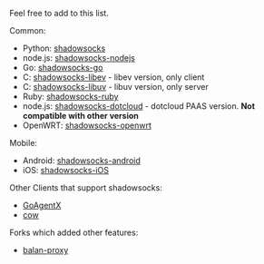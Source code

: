 Feel free to add to this list.

Common:

* Python: [shadowsocks](https://github.com/clowwindy/shadowsocks)
* node.js: [shadowsocks-nodejs](https://github.com/clowwindy/shadowsocks-nodejs)
* Go: [shadowsocks-go](https://github.com/shadowsocks/shadowsocks-go)
* C: [shadowsocks-libev](https://github.com/clowwindy/shadowsocks-libev) - libev version, only client
* C: [shadowsocks-libuv](https://github.com/dndx/shadowsocks-libuv) - libuv version, only server
* Ruby: [shadowsocks-ruby](https://github.com/clowwindy/shadowsocks-ruby)
* node.js: [shadowsocks-dotcloud](https://github.com/clowwindy/shadowsocks-dotcloud) - dotcloud PAAS version. **Not compatible with other version**
* OpenWRT: [shadowsocks-openwrt](https://github.com/haohaolee/shadowsocks-openwrt)

Mobile:
* Android: [shadowsocks-android](https://github.com/shadowsocks/shadowsocks-android)
* iOS: [shadowsocks-iOS](https://github.com/shadowsocks/shadowsocks-iOS)

Other Clients that support shadowsocks:
* [GoAgentX](https://github.com/ohdarling/GoAgentX)
* [cow](https://github.com/cyfdecyf/cow)

Forks which added other features:
* [balan-proxy](https://github.com/lerry/balan-proxy)
